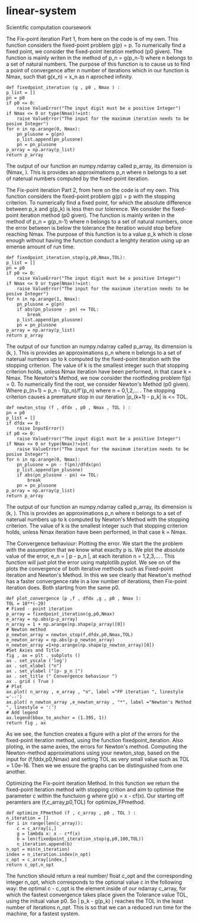 # linear-system
Scientific computation coursework
  
The Fix-point iteration Part 1, from here on the code is of my own. This function considers the fixed-point problem g(p) = p. To numerically find a fixed point, we consider the fixed-point iteration method (p0 given). The function is mainly writen in the method of p_n = g(p_n-1) where n belongs to a set of natural numbers. The purpose of this function is to cause us to find a point of convergence after n number of iterations which in our function is Nmax, such that g(x_n) = x_n as n aproched infinity.

    def fixedpoint_iteration (g , p0 , Nmax ) :
    p_list = []
    pn = p0
    if p0 <= 0:
        raise ValueError("The input digit must be a positive Integer")
    if Nmax <= 0 or type(Nmax)!=int:
        raise ValueError("The input for the maximum iteration needs to be posive Integer")
    for n in np.arange(0, Nmax):
        pn_plusone = g(pn)
        p_list.append(pn_plusone)
        pn = pn_plusone
    p_array = np.array(p_list)
    return p_array
      
  The output of our function an numpy.ndarray called p_array, its dimension is (Nmax, ). This is provides an approximations p_n where n belongs to a 
  set of naterual numbers computed by the fixed-point iteration.
  
The Fix-point iteration Part 2, from here on the code is of my own. This function considers the fixed-point problem g(p) = p with the stopping criterion. To numerically find a fixed point, for which the absolute difference between  p_k and g(p_k) is less then our tolerence. We consider the fixed-point iteration method (p0 given). The function is mainly writen in the method of p_n = g(p_n-1) where n belongs to a set of natural numbers, once the error between is below the tolerance the iteration would stop before reaching Nmax. The purpose of this function is to a value p_k which is close enough without having the function conduct a lenghty iteration using up an emense amount of run time.

    def fixedpoint_iteration_stop(g,p0,Nmax,TOL):
    p_list = []
    pn = p0
    if p0 <= 0:
        raise ValueError("The input digit must be a positive Integer")
    if Nmax <= 0 or type(Nmax)!=int:
        raise ValueError("The input for the maximum iteration needs to be posive Integer")
    for n in np.arange(1, Nmax):
        pn_plusone = g(pn)
        if abs(pn_plusone - pn) <= TOL:
            break 
        p_list.append(pn_plusone)
        pn = pn_plusone
    p_array = np.array(p_list)
    return p_array
    
  The output of our function an numpy.ndarray called p_array, its dimension is (k, ). This is provides an approximations p_n where n belongs to a 
  set of naterual numbers up to k computed by the fixed-point iteration with the stopping criterion. The value of k is the smallest integer such that stopping
  criterion holds, unless Nmax iteration have been performed, in that case k = Nmax. The Newton's Method, we now consider the rootfinding problem f(p) = 0. To
  numerically find the root, we consider Newton's Method (p0 given). Where p_(n+1) = p_n - f(p_n)/f'(p_n) where n = 0,1,2,... . The stopping criterion 
  causes a premature stop in our iteration |p_(k+1) - p_k| is <= TOL.

    def newton_stop (f , dfdx , p0 , Nmax , TOL ) :
    pn = p0
    p_list = []
    if dfdx == 0:
        raise InputError()
    if p0 <= 0:
        raise ValueError("The input digit must be a positive Integer")
    if Nmax <= 0 or type(Nmax)!=int:
        raise ValueError("The input for the maximum iteration needs to be posive Integer")
    for n in np.arange(0, Nmax):
        pn_plusone = pn - f(pn)/dfdx(pn)
        p_list.append(pn_plusone)
        if abs(pn_plusone - pn) <= TOL:
            break 
        pn = pn_plusone
    p_array = np.array(p_list)
    return p_array
    
  The output of our function an numpy.ndarray called p_array, its dimension is (k, ). This is provides an approximations p_n where n belongs to a 
  set of naterual numbers up to k computed by Newton's Method with the stopping criterion. The value of k is the smallest integer such that stopping
  criterion holds, unless Nmax iteration have been performed, in that case k = Nmax.
  
The Convergence behaviour: Plotting the error. We start the the problem with the assumption that we know what exaclty p is. We plot the absolute value of the error, 
e_n = | p - p_n |, at each iteration n = 1,2,3,... . This function will just plot the error using matplotlib.pyplot. We see on of the plots the convergence of both iterative methods such as Fixed-point iteration and Newton's Method. In this we see clearly that Newton's method has a faster convergence rate in a low number of iterations, then Fix-point iteration does. Both starting from the same p0. 

    def plot_convergence (p ,f , dfdx ,g , p0 , Nmax ):
    TOL = 10**(-20)
    # Fixed - point iteration
    p_array = fixedpoint_iteration(g,p0,Nmax)
    e_array = np.abs(p-p_array)
    n_array = 1 + np.arange(np.shape(p_array)[0])
    # Newton method
    p_newton_array = newton_stop(f,dfdx,p0,Nmax,TOL) 
    e_newton_array = np.abs(p-p_newton_array)
    n_newton_array =1+np.arange(np.shape(p_newton_array)[0])
    #Set Axies and Title
    fig , ax = plt . subplots ()
    ax . set_yscale ('log')
    ax . set_xlabel ("n")
    ax . set_ylabel ("|p- p_n |")
    ax . set_title (" Convergence behaviour ")
    ax . grid ( True )
    # Plot
    ax.plot( n_array , e_array , "o", label ="FP iteration ", linestyle ='--')
    ax.plot( n_newton_array ,e_newton_array , "*", label ="Newton's Method ", linestyle = ':')
    # Add legend
    ax.legend(bbox_to_anchor = (1.395, 1))
    return fig , ax
    
  As we see, the function creates a figure with a plot of the errors for the fixed-point iteration method, using the function fixedpoint_iteration. Also ploting,
  in the same axies, the errors for Newton's method. Computing the Newton-method approximations using your newton_stop, based on the input for (f,fddx,p0,Nmax)
  and setting TOL as very small value such as TOL = 1.0e-16. Then we we ensure the graphs can be distinguished from one another.
  
 Optimizing the Fix-point iteration Method. In this function we return the fixed-point iteration method with stopping crition and aim to optimise the parameter c
 within the functuion g where g(x) = x - cf(x). Our starting off peramters are (f,c_array,p0,TOL) for optimize_FPmethod. 
    
    def optimize_FPmethod (f , c_array , p0 , TOL ) :
    n_iteration = []
    for i in range(len(c_array)):
        c = c_array[i,]
        g = lambda x: x - c*f(x)
        b = len(fixedpoint_iteration_stop(g,p0,100,TOL))
        n_iteration.append(b)
    n_opt = min(n_iteration)
    index = n_iteration.index(n_opt) 
    c_opt = c_array[index,]
    return c_opt,n_opt
    
   The function should return a real number/ float c_opt and the corresponding integer n_opt, which corresponds to the optional value c in the following way:
   the optimal c - c_opt is the element inside of our ndarray c_array, for which the fastest convergence takes place given the Tolerance value TOL, using the 
   initual value p0. So | p_k - g(p_k) | reaches the TOL in the least number of iterations n_opt. This is so that we can a reduced run time for the machine,
   for a fastest system.
    
  
  
  
  
  
  
  
  
  
  
  
  
  
